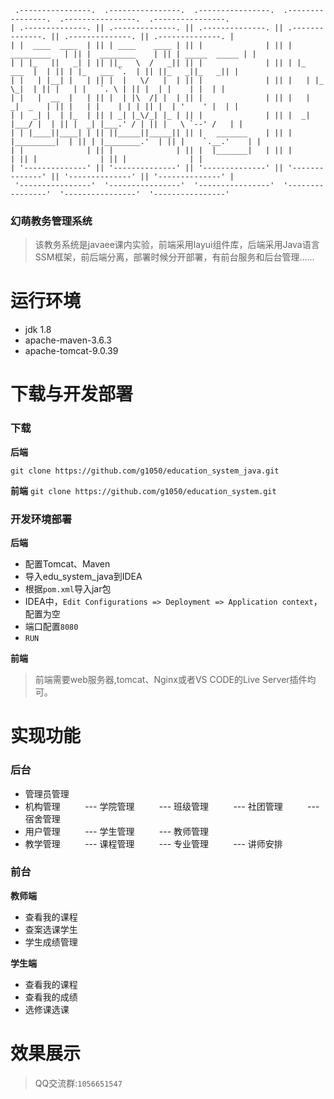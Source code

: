 ```
 .----------------.  .----------------.  .----------------.  .----------------.  .----------------.  .----------------. 
| .--------------. || .--------------. || .--------------. || .--------------. || .--------------. || .--------------. |
| |  ____  ____  | || | ____    ____ | || |              | || |  _________   | || |  ________    | || | _____  _____ | |
| | |_   ||   _| | || ||_   \  /   _|| || |              | || | |_   ___  |  | || | |_   ___ `.  | || ||_   _||_   _|| |
| |   | |__| |   | || |  |   \/   |  | || |              | || |   | |_  \_|  | || |   | |   `. \ | || |  | |    | |  | |
| |   |  __  |   | || |  | |\  /| |  | || |              | || |   |  _|  _   | || |   | |    | | | || |  | '    ' |  | |
| |  _| |  | |_  | || | _| |_\/_| |_ | || |              | || |  _| |___/ |  | || |  _| |___.' / | || |   \ `--' /   | |
| | |____||____| | || ||_____||_____|| || |   _______    | || | |_________|  | || | |________.'  | || |    `.__.'    | |
| |              | || |              | || |  |_______|   | || |              | || |              | || |              | |
| '--------------' || '--------------' || '--------------' || '--------------' || '--------------' || '--------------' |
 '----------------'  '----------------'  '----------------'  '----------------'  '----------------'  '----------------' 
```
### 幻萌教务管理系统
> 该教务系统是javaee课内实验，前端采用layui组件库，后端采用Java语言SSM框架，前后端分离，部署时候分开部署，有前台服务和后台管理......
# 运行环境
- jdk 1.8
- apache-maven-3.6.3
- apache-tomcat-9.0.39
# 下载与开发部署

### 下载


**后端**   

```git clone https://github.com/g1050/education_system_java.git```  

**前端** 
```git clone https://github.com/g1050/education_system.git```  



### 开发环境部署 
**后端**  

- 配置Tomcat、Maven
- 导入edu_system_java到IDEA
- 根据```pom.xml```导入jar包
- IDEA中，```Edit Configurations => Deployment => Application context```，配置为空
- 端口配置```8080```
- ```RUN```

**前端** 

> 前端需要web服务器,tomcat、Nginx或者VS CODE的Live Server插件均可。  

# 实现功能

### 后台
- 管理员管理
- 机构管理
&nbsp;&nbsp;&nbsp;&nbsp;&nbsp;&nbsp;&nbsp;&nbsp; --- 学院管理
&nbsp;&nbsp;&nbsp;&nbsp;&nbsp;&nbsp;&nbsp;&nbsp; --- 班级管理
&nbsp;&nbsp;&nbsp;&nbsp;&nbsp;&nbsp;&nbsp;&nbsp; --- 社团管理
&nbsp;&nbsp;&nbsp;&nbsp;&nbsp;&nbsp;&nbsp;&nbsp; --- 宿舍管理
- 用户管理
&nbsp;&nbsp;&nbsp;&nbsp;&nbsp;&nbsp;&nbsp;&nbsp; --- 学生管理
&nbsp;&nbsp;&nbsp;&nbsp;&nbsp;&nbsp;&nbsp;&nbsp; --- 教师管理
- 教学管理
&nbsp;&nbsp;&nbsp;&nbsp;&nbsp;&nbsp;&nbsp;&nbsp; --- 课程管理
&nbsp;&nbsp;&nbsp;&nbsp;&nbsp;&nbsp;&nbsp;&nbsp; --- 专业管理
&nbsp;&nbsp;&nbsp;&nbsp;&nbsp;&nbsp;&nbsp;&nbsp; --- 讲师安排

### 前台  

**教师端** 
- 查看我的课程
- 查案选课学生
- 学生成绩管理

**学生端** 
- 查看我的课程
- 查看我的成绩
- 选修课选课
  
# 效果展示


> QQ交流群:```1056651547```